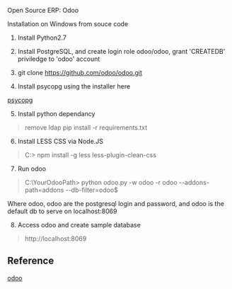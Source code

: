 Open Source ERP: Odoo

Installation on Windows from souce code

1. Install Python2.7

2. Install PostgreSQL, and create login role odoo/odoo, grant 'CREATEDB' priviledge to 'odoo' account

3. git clone https://github.com/odoo/odoo.git

4. Install psycopg using the installer here 

[psycopg](http://www.stickpeople.com/projects/python/win-psycopg/)

5. Install python dependancy
>remove ldap 
>pip install -r requirements.txt

6. Install LESS CSS via Node.JS
>C:\> npm install -g less less-plugin-clean-css

7. Run odoo
>C:\YourOdooPath> python odoo.py -w odoo -r odoo --addons-path=addons --db-filter=odoo$

Where odoo, odoo are the postgresql login and password, and odoo is the default db to serve on localhost:8069

8. Access odoo and create sample database
> http://localhost:8069



## Reference
[odoo](https://www.odoo.com/documentation/8.0/setup/install.html)